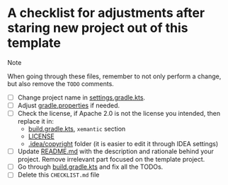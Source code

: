 # A checklist for adjustments after staring new project out of this template

> [!NOTE]
> When going through these files, remember to not only perform a change, but also remove the `TODO` comments.

* [ ] Change project name in [settings.gradle.kts](settings.gradle.kts).
* [ ] Adjust [gradle.properties](gradle.properties) if needed.
* [ ] Check the license, if Apache 2.0 is not the license you intended, then replace it in:
  * [build.gradle.kts](build.gradle.kts), `xemantic` section
  * [LICENSE](LICENSE)
  * [.idea/copyright](.idea/copyright) folder (it is easier to edit it through IDEA settings)
* [ ] Update [README.md](README.md) with the description and rationale behind your project. Remove irrelevant part focused on the template project.
* [ ] Go through [build.gradle.kts](build.gradle.kts) and fix all the TODOs.
* [ ] Delete this `CHECKLIST.md` file
